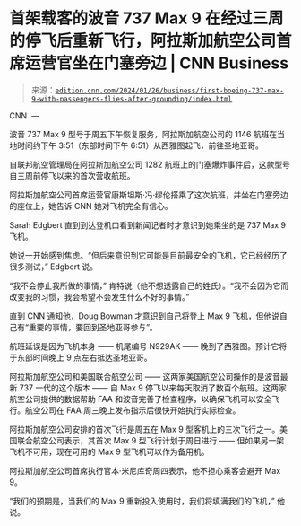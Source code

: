 <!--yml

类别：未分类

日期：2024-05-27 15:15:20

-->

# 首架载客的波音 737 Max 9 在经过三周的停飞后重新飞行，阿拉斯加航空公司首席运营官坐在门塞旁边 | CNN Business

> 来源：[`edition.cnn.com/2024/01/26/business/first-boeing-737-max-9-with-passengers-flies-after-grounding/index.html`](https://edition.cnn.com/2024/01/26/business/first-boeing-737-max-9-with-passengers-flies-after-grounding/index.html)

CNN  —

波音 737 Max 9 型号于周五下午恢复服务，阿拉斯加航空公司的 1146 航班在当地时间约下午 3:51（东部时间下午 6:51）从西雅图起飞，前往圣地亚哥。

自联邦航空管理局在阿拉斯加航空公司 1282 航班上的门塞爆炸事件后，这款型号自三周前停飞以来的首次营收航班。

阿拉斯加航空公司首席运营官康斯坦斯·冯·缪伦搭乘了这次航班，并坐在门塞旁边的座位上，她告诉 CNN 她对飞机完全有信心。

Sarah Edgbert 直到到达登机口看到新闻记者时才意识到她乘坐的是 737 Max 9 飞机。

她说一开始感到焦虑。“但后来意识到它可能是目前最安全的飞机，它已经经历了很多测试，” Edgbert 说。

“我不会停止我所做的事情，” 肯特说（他不想透露自己的姓氏）。“我不会因为它而改变我的习惯，我会希望不会发生什么不好的事情。”

直到 CNN 通知他，Doug Bowman 才意识到自己将登上 Max 9 飞机，但他说自己有“重要的事情，要回到圣地亚哥参与”。

航班延误是因为飞机本身 —— 机尾编号 N929AK —— 晚到了西雅图。预计它将于东部时间晚上 9 点左右抵达圣地亚哥。

阿拉斯加航空公司和美国联合航空公司 —— 这两家美国航空公司操作的是波音最新 737 一代的这个版本 —— 自 Max 9 停飞以来每天取消了数百个航班。这两家航空公司提供的数据帮助 FAA 和波音完善了检查程序，以确保飞机可以安全飞行。航空公司在 FAA 周三晚上发布指示后很快开始执行实际检查。

阿拉斯加航空公司安排的首次飞行是周五在 Max 9 型客机上的三次飞行之一。美国联合航空公司表示，其首次 Max 9 型飞行计划于周日进行 —— 但如果另一架飞机不可用，现在可用的 Max 9 型飞机可以作为备用机。

阿拉斯加航空公司首席执行官本·米尼库奇周四表示，他不担心乘客会避开 Max 9。

“我们的预期是，当我们的 Max 9 重新投入使用时，我们将填满我们的飞机，” 他说。
